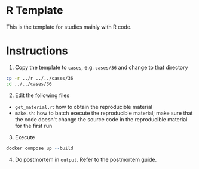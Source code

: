 # R Template

This is the template for studies mainly with R code.

# Instructions

1. Copy the template to `cases`, e.g. `cases/36` and change to that directory

```bash
cp -r ../r ../../cases/36
cd ../../cases/36
```

2. Edit the following files

* `get_material.r`: how to obtain the reproducible material
* `make.sh`: how to batch execute the reproducible material; make sure that the code doesn't change the source code in the reproducible material for the first run

3. Execute

```r
docker compose up --build
```

4. Do postmortem in `output`. Refer to the postmortem guide.
